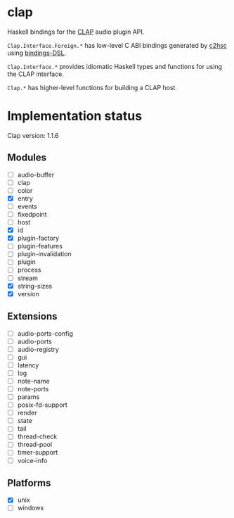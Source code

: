 # clap

Haskell bindings for the [CLAP](https://cleveraudio.org/) audio plugin API.

`Clap.Interface.Foreign.*` has low-level C ABI bindings generated by [c2hsc](https://hackage.haskell.org/package/c2hsc) using [bindings-DSL](https://hackage.haskell.org/package/bindings-DSL).

`Clap.Interface.*` provides idiomatic Haskell types and functions for using the CLAP interface.

`Clap.*` has higher-level functions for building a CLAP host.

# Implementation status

Clap version: 1.1.6

## Modules

- [ ] audio-buffer
- [ ] clap
- [ ] color
- [x] entry
- [ ] events
- [ ] fixedpoint
- [ ] host
- [x] id
- [x] plugin-factory
- [ ] plugin-features
- [ ] plugin-invalidation
- [ ] plugin
- [ ] process
- [ ] stream
- [x] string-sizes
- [x] version

## Extensions

- [ ] audio-ports-config
- [ ] audio-ports
- [ ] audio-registry
- [ ] gui
- [ ] latency
- [ ] log
- [ ] note-name
- [ ] note-ports
- [ ] params
- [ ] posix-fd-support
- [ ] render
- [ ] state
- [ ] tail
- [ ] thread-check
- [ ] thread-pool
- [ ] timer-support
- [ ] voice-info

## Platforms

- [x] unix
- [ ] windows